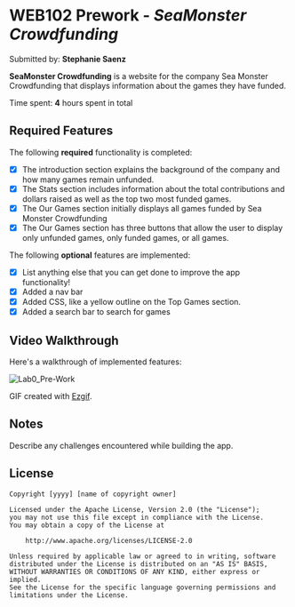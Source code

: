 # WEB102 Prework - *SeaMonster Crowdfunding*

Submitted by: **Stephanie Saenz**

**SeaMonster Crowdfunding** is a website for the company Sea Monster Crowdfunding that displays information about the games they have funded.

Time spent: **4** hours spent in total

## Required Features

The following **required** functionality is completed:

* [X] The introduction section explains the background of the company and how many games remain unfunded.
* [X] The Stats section includes information about the total contributions and dollars raised as well as the top two most funded games.
* [X] The Our Games section initially displays all games funded by Sea Monster Crowdfunding
* [X] The Our Games section has three buttons that allow the user to display only unfunded games, only funded games, or all games.

The following **optional** features are implemented:

* [X] List anything else that you can get done to improve the app functionality!
* [X] Added a nav bar
* [X] Added CSS, like a yellow outline on the Top Games section.
* [X] Added a search bar to search for games

## Video Walkthrough

Here's a walkthrough of implemented features:

![Lab0_Pre-Work](https://github.com/user-attachments/assets/3359e754-f2fc-4885-99cd-09f4ebc6cf3a)

<!-- Replace this with whatever GIF tool you used! -->
GIF created with [Ezgif](https://ezgif.com/).


## Notes

Describe any challenges encountered while building the app.

## License

    Copyright [yyyy] [name of copyright owner]

    Licensed under the Apache License, Version 2.0 (the "License");
    you may not use this file except in compliance with the License.
    You may obtain a copy of the License at

        http://www.apache.org/licenses/LICENSE-2.0

    Unless required by applicable law or agreed to in writing, software
    distributed under the License is distributed on an "AS IS" BASIS,
    WITHOUT WARRANTIES OR CONDITIONS OF ANY KIND, either express or implied.
    See the License for the specific language governing permissions and
    limitations under the License.
